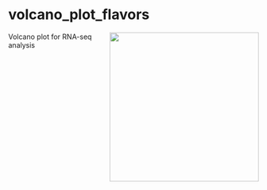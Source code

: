 # volcano_plot_flavors
<img style="float: right;" src ="https://github.com/aerijman/volcano_plot_flavors/blob/volcano4all.jpg" width="300" height="300" />

Volcano plot for RNA-seq analysis


